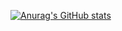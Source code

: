 [![Anurag's GitHub stats](https://github-readme-stats.vercel.app/api?username=keelanbrady1011)](https://github.com/anuraghazra/github-readme-stats)

